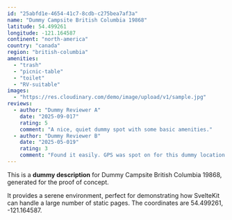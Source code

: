 ```yaml
---
id: "25abfd1e-4654-41c7-8cdb-c275bea7af3a"
name: "Dummy Campsite British Columbia 19868"
latitude: 54.499261
longitude: -121.164587
continent: "north-america"
country: "canada"
region: "british-columbia"
amenities:
  - "trash"
  - "picnic-table"
  - "toilet"
  - "RV-suitable"
images:
  - "https://res.cloudinary.com/demo/image/upload/v1/sample.jpg"
reviews:
  - author: "Dummy Reviewer A"
    date: "2025-09-017"
    rating: 5
    comment: "A nice, quiet dummy spot with some basic amenities."
  - author: "Dummy Reviewer B"
    date: "2025-05-019"
    rating: 3
    comment: "Found it easily. GPS was spot on for this dummy location."
---
```


This is a **dummy description** for Dummy Campsite British Columbia 19868, generated for the proof of concept.

It provides a serene environment, perfect for demonstrating how SvelteKit can handle a large number of static pages. The coordinates are 54.499261, -121.164587.
